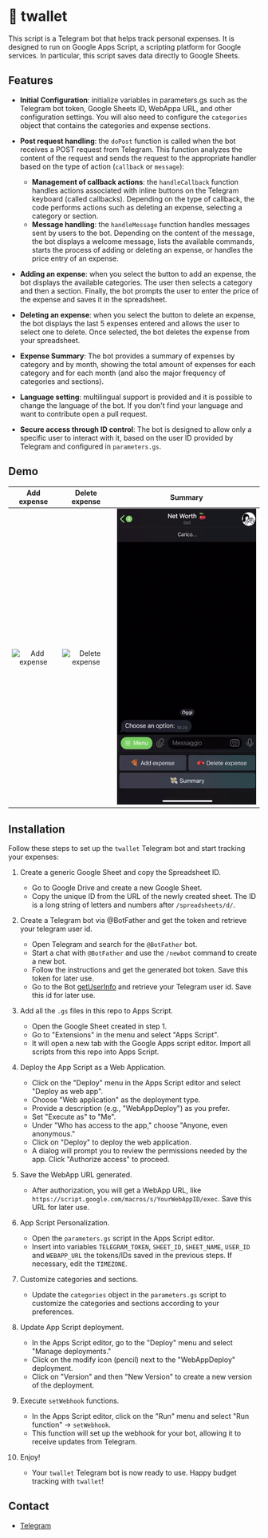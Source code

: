 # 🤖 twallet

This script is a Telegram bot that helps track personal expenses. It is designed to run on Google Apps Script, a scripting platform for Google services. In particular, this script saves data directly to Google Sheets.  

## Features

- **Initial Configuration**: initialize variables in parameters.gs such as the Telegram bot token, Google Sheets ID, WebAppa URL, and other configuration settings. You will also need to configure the `categories` object that contains the categories and expense sections.

- **Post request handling**: the `doPost` function is called when the bot receives a POST request from Telegram. This function analyzes the content of the request and sends the request to the appropriate handler based on the type of action (`callback` or `message`):
  - **Management of callback actions**: the `handleCallback` function handles actions associated with inline buttons on the Telegram keyboard (called callbacks). Depending on the type of callback, the code performs actions such as deleting an expense, selecting a category or section.
  - **Message handling**: the `handleMessage` function handles messages sent by users to the bot. Depending on the content of the message, the bot displays a welcome message, lists the available commands, starts the process of adding or deleting an expense, or handles the price entry of an expense.

- **Adding an expense**: when you select the button to add an expense, the bot displays the available categories. The user then selects a category and then a section. Finally, the bot prompts the user to enter the price of the expense and saves it in the spreadsheet.

- **Deleting an expense**: when you select the button to delete an expense, the bot displays the last 5 expenses entered and allows the user to select one to delete. Once selected, the bot deletes the expense from your spreadsheet.

- **Expense Summary**: The bot provides a summary of expenses by category and by month, showing the total amount of expenses for each category and for each month (and also the major frequency of categories and sections).

- **Language setting**: multilingual support is provided and it is possible to change the language of the bot. If you don't find your language and want to contribute open a pull request.

- **Secure access through ID control**: The bot is designed to allow only a specific user to interact with it, based on the user ID provided by Telegram and configured in `parameters.gs`.

## Demo

| Add expense | Delete expense | Summary |
|:-----------------:|:-----------------:|:-----------------:|
| ![Add expense](demo/add.gif) | ![Delete expense](demo/delete.gif) | ![Summary](demo/summary.gif)
  
## Installation

Follow these steps to set up the `twallet` Telegram bot and start tracking your expenses:

1. Create a generic Google Sheet and copy the Spreadsheet ID.
   - Go to Google Drive and create a new Google Sheet.
   - Copy the unique ID from the URL of the newly created sheet. The ID is a long string of letters and numbers after `/spreadsheets/d/`.

2. Create a Telegram bot via @BotFather and get the token and retrieve your telegram user id.
   - Open Telegram and search for the `@BotFather` bot.
   - Start a chat with `@BotFather` and use the `/newbot` command to create a new bot.
   - Follow the instructions and get the generated bot token. Save this token for later use.
   - Go to the Bot [getUserInfo](https://t.me/userinfobot) and retrieve your Telegram user id. Save this id for later use.

3. Add all the `.gs` files in this repo to Apps Script.
   - Open the Google Sheet created in step 1.
   - Go to "Extensions" in the menu and select "Apps Script".
   - It will open a new tab with the Google Apps script editor. Import all scripts from this repo into Apps Script.

4. Deploy the App Script as a Web Application.
   - Click on the "Deploy" menu in the Apps Script editor and select "Deploy as web app".
   - Choose "Web application" as the deployment type.
   - Provide a description (e.g., "WebAppDeploy") as you prefer.
   - Set "Execute as" to "Me".
   - Under "Who has access to the app," choose "Anyone, even anonymous."
   - Click on "Deploy" to deploy the web application.
   - A dialog will prompt you to review the permissions needed by the app. Click "Authorize access" to proceed.

5. Save the WebApp URL generated.
   - After authorization, you will get a WebApp URL, like `https://script.google.com/macros/s/YourWebAppID/exec`. Save this URL for later use.

6. App Script Personalization.
   - Open the `parameters.gs` script in the Apps Script editor.
   - Insert into variables `TELEGRAM_TOKEN`, `SHEET_ID`, `SHEET_NAME`, `USER_ID` and `WEBAPP_URL` the tokens/IDs saved in the previous steps. If necessary, edit the `TIMEZONE`.

7. Customize categories and sections.
   - Update the `categories` object in the `parameters.gs` script to customize the categories and sections according to your preferences.

8. Update App Script deployment.
   - In the Apps Script editor, go to the "Deploy" menu and select "Manage deployments."
   - Click on the modify icon (pencil) next to the "WebAppDeploy" deployment.
   - Click on "Version" and then "New Version" to create a new version of the deployment.

9. Execute `setWebhook` functions.
   - In the Apps Script editor, click on the "Run" menu and select "Run function" -> `setWebhook`.
   - This function will set up the webhook for your bot, allowing it to receive updates from Telegram.

10. Enjoy!
    - Your `twallet` Telegram bot is now ready to use. Happy budget tracking with `twallet`!
   
## Contact
-  [Telegram](https://t.me/sickmz)
